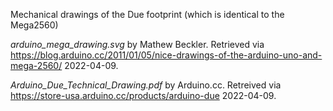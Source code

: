 Mechanical drawings of the Due footprint (which is identical to the Mega2560) 

*arduino_mega_drawing.svg* by Mathew Beckler. Retrieved via https://blog.arduino.cc/2011/01/05/nice-drawings-of-the-arduino-uno-and-mega-2560/ 2022-04-09.

*Arduino_Due_Technical_Drawing.pdf* by Arduino.cc. Retreived via https://store-usa.arduino.cc/products/arduino-due 2022-04-09.
